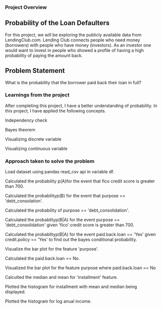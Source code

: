 ### Project Overview

 ## Probability of the Loan Defaulters

For this project, we will be exploring the publicly available data from LendingClub.com. Lending Club connects people who need money (borrowers) with people who have money (investors). As an investor one would want to invest in people who showed a profile of having a high probability of paying the amount back.

## Problem Statement

What is the probability that the borrower paid back their loan in full?


### Learnings from the project

 After completing this project, I have a better understanding of probability. In this project, I have applied the following concepts.

Independency check

Bayes theorem

Visualizing discrete variable

Visualizing continuous variable


### Approach taken to solve the problem

 Load dataset using pandas read_csv api in variable df.

Calculated the probability p(A)for the event that fico credit score is greater than 700.

Calculated the probabilityp(B) for the event that purpose == 'debt_consolation'.

Calculated the probability of purpose == 'debt_consolidation'.

Calculated the probablityp(B|A) for the event purpose == 'debt_consolidation' given 'fico' credit score is greater than 700.

Calculated the probablityp(B|A) for the event paid.back.loan == 'Yes' given credit.policy == 'Yes' to find out the bayes conditional probability. 

Visualize the bar plot for the feature 'purpose'.

Calculated the paid.back.loan == No.

Visualized the bar plot for the feature purpose where paid.back.loan == No

Calculted the median and mean for 'installment' feature.

Plotted the histogram for installment with mean and median being displayed.

Plotted the histogram for log anual income.





